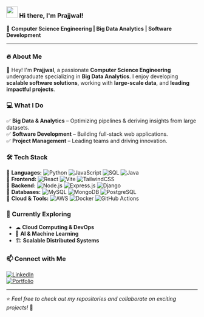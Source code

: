 ### <img src="https://media.giphy.com/media/hvRJCLFzcasrR4ia7z/giphy.gif" width="30px"> Hi there, I'm Prajjwal!

🚀 **Computer Science Engineering | Big Data Analytics | Software Development**

---

### 🔥 About Me  
👋 Hey! I'm **Prajjwal**, a passionate **Computer Science Engineering** undergraduate specializing in **Big Data Analytics**. I enjoy developing **scalable software solutions**, working with **large-scale data**, and **leading impactful projects**.

### 💻 What I Do  
✅ **Big Data & Analytics** – Optimizing pipelines & deriving insights from large datasets.  
✅ **Software Development** – Building full-stack web applications.  
✅ **Project Management** – Leading teams and driving innovation.  

### 🛠️ Tech Stack  
🔹 **Languages:** ![Python](https://img.shields.io/badge/Python-3776AB?style=flat&logo=python&logoColor=white) ![JavaScript](https://img.shields.io/badge/JavaScript-F7DF1E?style=flat&logo=javascript&logoColor=black) ![SQL](https://img.shields.io/badge/SQL-4479A1?style=flat&logo=mysql&logoColor=white) ![Java](https://img.shields.io/badge/Java-007396?style=flat&logo=java&logoColor=white)  
🔹 **Frontend:** ![React](https://img.shields.io/badge/React-61DAFB?style=flat&logo=react&logoColor=black) ![Vite](https://img.shields.io/badge/Vite-646CFF?style=flat&logo=vite&logoColor=white) ![TailwindCSS](https://img.shields.io/badge/TailwindCSS-38B2AC?style=flat&logo=tailwind-css&logoColor=white)  
🔹 **Backend:** ![Node.js](https://img.shields.io/badge/Node.js-339933?style=flat&logo=node.js&logoColor=white) ![Express.js](https://img.shields.io/badge/Express.js-000000?style=flat&logo=express&logoColor=white) ![Django](https://img.shields.io/badge/Django-092E20?style=flat&logo=django&logoColor=white)  
🔹 **Databases:** ![MySQL](https://img.shields.io/badge/MySQL-005C84?style=flat&logo=mysql&logoColor=white) ![MongoDB](https://img.shields.io/badge/MongoDB-47A248?style=flat&logo=mongodb&logoColor=white) ![PostgreSQL](https://img.shields.io/badge/PostgreSQL-336791?style=flat&logo=postgresql&logoColor=white)  
🔹 **Cloud & Tools:** ![AWS](https://img.shields.io/badge/AWS-FF9900?style=flat&logo=amazonaws&logoColor=white) ![Docker](https://img.shields.io/badge/Docker-2496ED?style=flat&logo=docker&logoColor=white) ![GitHub Actions](https://img.shields.io/badge/GitHub_Actions-2088FF?style=flat&logo=github-actions&logoColor=white)  

### 🌱 Currently Exploring  
- ☁ **Cloud Computing & DevOps**  
- 🤖 **AI & Machine Learning**  
- 🏗️ **Scalable Distributed Systems**  

### 📫 Connect with Me  
[![LinkedIn](https://img.shields.io/badge/LinkedIn-0A66C2?style=flat&logo=linkedin&logoColor=white)](www.linkedin.com/in/prajjwal-gupta-339991173)  
[![Portfolio](https://img.shields.io/badge/Portfolio-FF5722?style=flat&logo=google-chrome&logoColor=white)](#)  
 

---  
⭐️ *Feel free to check out my repositories and collaborate on exciting projects!* 🚀
